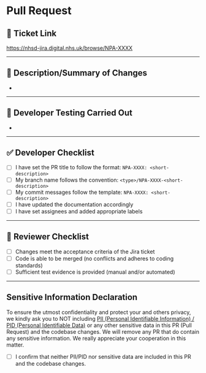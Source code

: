 # Pull Request

## 🧾 Ticket Link

https://nhsd-jira.digital.nhs.uk/browse/NPA-XXXX

---

## 📄 Description/Summary of Changes

<!-- Describe the changes made in this PR. Include the purpose/scope/impact/context of the changes -->


- <!-- Add bullet points for changes made -->

---

## 🧪 Developer Testing Carried Out

<!-- Describe what tests (automated/unit/manual etc.) have been done for the ticket. Include: -->
<!-- - Any tests added/updated -->
<!-- - Evidence that each acceptance criterion from the Jira ticket is met -->

- <!-- Add bullet points for tests done -->

---

## ✅ Developer Checklist

<!-- To be completed by the developer -->

- [ ] I have set the PR title to follow the format: `NPA-XXXX: <short-description>`
- [ ] My branch name follows the convention: `<type>/NPA-XXXX-<short-description>`
- [ ] My commit messages follow the template: `NPA-XXXX: <short-description>`
- [ ] I have updated the documentation accordingly
- [ ] I have set assignees and added appropriate labels

---

## 👀 Reviewer Checklist

<!-- To be completed by the reviewer -->

- [ ] Changes meet the acceptance criteria of the Jira ticket
- [ ] Code is able to be merged (no conflicts and adheres to coding standards)
- [ ] Sufficient test evidence is provided (manual and/or automated)

---

## Sensitive Information Declaration

To ensure the utmost confidentiality and protect your and others privacy, we kindly ask you to NOT including [PII (Personal Identifiable Information) / PID (Personal Identifiable Data)](https://digital.nhs.uk/data-and-information/keeping-data-safe-and-benefitting-the-public) or any other sensitive data in this PR (Pull Request) and the codebase changes. We will remove any PR that do contain any sensitive information. We really appreciate your cooperation in this matter.

- [ ] I confirm that neither PII/PID nor sensitive data are included in this PR and the codebase changes.
